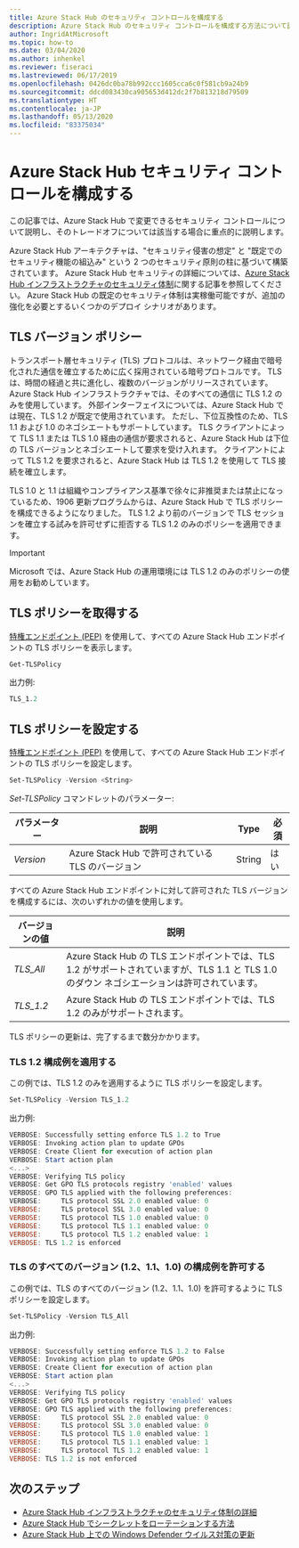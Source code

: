 ```yaml
---
title: Azure Stack Hub のセキュリティ コントロールを構成する
description: Azure Stack Hub のセキュリティ コントロールを構成する方法について説明します。
author: IngridAtMicrosoft
ms.topic: how-to
ms.date: 03/04/2020
ms.author: inhenkel
ms.reviewer: fiseraci
ms.lastreviewed: 06/17/2019
ms.openlocfilehash: 0426dc0ba78b992ccc1605cca6c0f581cb9a24b9
ms.sourcegitcommit: ddcd083430ca905653d412dc2f7b813218d79509
ms.translationtype: HT
ms.contentlocale: ja-JP
ms.lasthandoff: 05/13/2020
ms.locfileid: "83375034"
---
```

# <a name="configure-azure-stack-hub-security-controls"></a>Azure Stack Hub セキュリティ コントロールを構成する

この記事では、Azure Stack Hub で変更できるセキュリティ コントロールについて説明し、そのトレードオフについては該当する場合に重点的に説明します。

Azure Stack Hub アーキテクチャは、"セキュリティ侵害の想定" と "既定でのセキュリティ機能の組込み" という 2 つのセキュリティ原則の柱に基づいて構築されています。 Azure Stack Hub セキュリティの詳細については、[Azure Stack Hub インフラストラクチャのセキュリティ体制](azure-stack-security-foundations.md)に関する記事を参照してください。 Azure Stack Hub の既定のセキュリティ体制は実稼働可能ですが、追加の強化を必要とするいくつかのデプロイ シナリオがあります。

## <a name="tls-version-policy"></a>TLS バージョン ポリシー

トランスポート層セキュリティ (TLS) プロトコルは、ネットワーク経由で暗号化された通信を確立するために広く採用されている暗号プロトコルです。 TLS は、時間の経過と共に進化し、複数のバージョンがリリースされています。 Azure Stack Hub インフラストラクチャでは、そのすべての通信に TLS 1.2 のみを使用しています。 外部インターフェイスについては、Azure Stack Hub では現在、TLS 1.2 が既定で使用されています。 ただし、下位互換性のため、TLS 1.1 および 1\.0 のネゴシエートもサポートしています。 TLS クライアントによって TLS 1.1 または TLS 1.0 経由の通信が要求されると、Azure Stack Hub は下位の TLS バージョンとネゴシエートして要求を受け入れます。 クライアントによって TLS 1.2 を要求されると、Azure Stack Hub は TLS 1.2 を使用して TLS 接続を確立します。

TLS 1.0 と 1.1 は組織やコンプライアンス基準で徐々に非推奨または禁止になっているため、1906 更新プログラムからは、Azure Stack Hub で TLS ポリシーを構成できるようになりました。 TLS 1.2 より前のバージョンで TLS セッションを確立する試みを許可せずに拒否する TLS 1.2 のみのポリシーを適用できます。

> [!IMPORTANT]
> Microsoft では、Azure Stack Hub の運用環境には TLS 1.2 のみのポリシーの使用をお勧めしています。

## <a name="get-tls-policy"></a>TLS ポリシーを取得する

[特権エンドポイント (PEP)](azure-stack-privileged-endpoint.md) を使用して、すべての Azure Stack Hub エンドポイントの TLS ポリシーを表示します。

```powershell
Get-TLSPolicy
```

出力例:

```powershell
TLS_1.2
```

## <a name="set-tls-policy"></a>TLS ポリシーを設定する

[特権エンドポイント (PEP)](azure-stack-privileged-endpoint.md) を使用して、すべての Azure Stack Hub エンドポイントの TLS ポリシーを設定します。

```powershell
Set-TLSPolicy -Version <String>
```

*Set-TLSPolicy* コマンドレットのパラメーター:

| パラメーター | 説明 | Type | 必須 |
|-----|-----|-----|-----|
| *Version* | Azure Stack Hub で許可されている TLS のバージョン | String | はい |

すべての Azure Stack Hub エンドポイントに対して許可された TLS バージョンを構成するには、次のいずれかの値を使用します。

| バージョンの値 | 説明 |
|-------|-------|
| *TLS_All* | Azure Stack Hub の TLS エンドポイントでは、TLS 1.2 がサポートされていますが、TLS 1.1 と TLS 1.0 のダウン ネゴシエーションは許可されています。 |
| *TLS_1.2* | Azure Stack Hub の TLS エンドポイントでは、TLS 1.2 のみがサポートされます。 |

TLS ポリシーの更新は、完了するまで数分かかります。

### <a name="enforce-tls-12-configuration-example"></a>TLS 1.2 構成例を適用する

この例では、TLS 1.2 のみを適用するように TLS ポリシーを設定します。

```powershell
Set-TLSPolicy -Version TLS_1.2
```

出力例:

```powershell
VERBOSE: Successfully setting enforce TLS 1.2 to True
VERBOSE: Invoking action plan to update GPOs
VERBOSE: Create Client for execution of action plan
VERBOSE: Start action plan
<...>
VERBOSE: Verifying TLS policy
VERBOSE: Get GPO TLS protocols registry 'enabled' values
VERBOSE: GPO TLS applied with the following preferences:
VERBOSE:     TLS protocol SSL 2.0 enabled value: 0
VERBOSE:     TLS protocol SSL 3.0 enabled value: 0
VERBOSE:     TLS protocol TLS 1.0 enabled value: 0
VERBOSE:     TLS protocol TLS 1.1 enabled value: 0
VERBOSE:     TLS protocol TLS 1.2 enabled value: 1
VERBOSE: TLS 1.2 is enforced
```

### <a name="allow-all-versions-of-tls-12-11-and-10-configuration-example"></a>TLS のすべてのバージョン (1.2、1.1、1.0) の構成例を許可する

この例では、TLS のすべてのバージョン (1.2、1.1、1.0) を許可するように TLS ポリシーを設定します。

```powershell
Set-TLSPolicy -Version TLS_All
```

出力例:

```powershell
VERBOSE: Successfully setting enforce TLS 1.2 to False
VERBOSE: Invoking action plan to update GPOs
VERBOSE: Create Client for execution of action plan
VERBOSE: Start action plan
<...>
VERBOSE: Verifying TLS policy
VERBOSE: Get GPO TLS protocols registry 'enabled' values
VERBOSE: GPO TLS applied with the following preferences:
VERBOSE:     TLS protocol SSL 2.0 enabled value: 0
VERBOSE:     TLS protocol SSL 3.0 enabled value: 0
VERBOSE:     TLS protocol TLS 1.0 enabled value: 1
VERBOSE:     TLS protocol TLS 1.1 enabled value: 1
VERBOSE:     TLS protocol TLS 1.2 enabled value: 1
VERBOSE: TLS 1.2 is not enforced
```

## <a name="next-steps"></a>次のステップ

- [Azure Stack Hub インフラストラクチャのセキュリティ体制の詳細](azure-stack-security-foundations.md)
- [Azure Stack Hub でシークレットをローテーションする方法](azure-stack-rotate-secrets.md)
- [Azure Stack Hub 上での Windows Defender ウイルス対策の更新](azure-stack-security-av.md)
